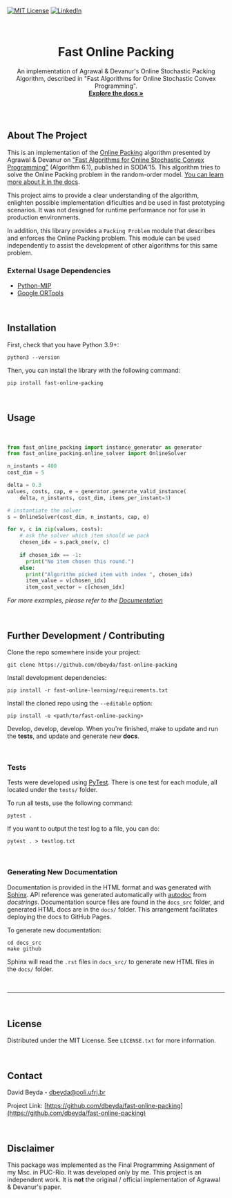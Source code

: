 <!-- PROJECT SHIELDS -->
<!--
*** I'm using markdown "reference style" links for readability.
*** Reference links are enclosed in brackets [ ] instead of parentheses ( ).
*** See the bottom of this document for the declaration of the reference variables
*** for contributors-url, forks-url, etc. This is an optional, concise syntax you may use.
*** https://www.markdownguide.org/basic-syntax/#reference-style-links
-->
[![MIT License][license-shield]][license-url]
[![LinkedIn][linkedin-shield]][linkedin-url]


<!-- PROJECT LOGO -->
<br />
  <h1 align="center">Fast Online Packing</h1>

  <p align="center">
    An implementation of Agrawal &amp; Devanur's Online Stochastic Packing Algorithm, described in "Fast Algorithms for Online Stochastic Convex Programming".
    <br />
    <a href="https://dbeyda.github.io/fast-online-packing/"><strong>Explore the docs »</strong></a>
  </p>
</p>
<br />
<br />




<!-- ABOUT THE PROJECT -->
## About The Project

This is an implementation of the [Online Packing](https://dbeyda.github.io/fast-online-packing/) algorithm presented by Agrawal  &amp; Devanur on ["Fast Algorithms for Online Stochastic Convex Programming"](https://dl.acm.org/doi/10.5555/2722129.2722222) (Algorithm 6.1), published in SODA'15. This algorithm tries to solve the Online Packing problem in the random-order model. [You can learn more about it in the docs](https://dbeyda.github.io/fast-online-packing/).


This project aims to provide a clear understanding of the algorithm, enlighten possible implementation dificulties and be used in fast prototyping scenarios. It was not designed for runtime performance nor for use in production environments.

In addition, this library provides a `Packing Problem` module that describes and enforces the Online Packing problem. This module can be used independently to assist the development of other algorithms for this same problem.  


### External Usage Dependencies

* [Python-MIP](https://www.python-mip.com/)
* [Google ORTools](https://developers.google.com/optimization)


<br />

<!-- GETTING STARTED -->
## Installation

First, check that you have Python 3.9+:
```
python3 --version
```

 Then, you can install the library with the following command:

```sh
pip install fast-online-packing
```


<br />

<!-- USAGE EXAMPLES -->
## Usage

<br />

```python
from fast_online_packing import instance_generator as generator
from fast_online_packing.online_solver import OnlineSolver

n_instants = 400
cost_dim = 5

delta = 0.3
values, costs, cap, e = generator.generate_valid_instance(
    delta, n_instants, cost_dim, items_per_instant=3)

# instantiate the solver
s = OnlineSolver(cost_dim, n_instants, cap, e)

for v, c in zip(values, costs):
    # ask the solver which item should we pack
    chosen_idx = s.pack_one(v, c)
    
    if chosen_idx == -1:
      print("No item chosen this round.")
    else:
      print("Algorithm picked item with index ", chosen_idx)
      item_value = v[chosen_idx]
      item_cost_vector = c[chosen_idx]
```

_For more examples, please refer to the [Documentation](https://dbeyda.github.io/fast-online-packing/)_


<br />

<!-- Further Development -->
## Further Development / Contributing

Clone the repo somewhere inside your project:
```
git clone https://github.com/dbeyda/fast-online-packing
```

Install development dependencies:
```
pip install -r fast-online-learning/requirements.txt
```

Install the cloned repo using the `--editable` option:
```
pip install -e <path/to/fast-online-packing>
```

Develop, develop, develop. When you're finished, make to update and run the **tests**, and update and generate new **docs**. 

<br />

### Tests
Tests were developed using [PyTest](https://pytest.org/). There is one test for each module, all located under the `tests/` folder.

To run all tests, use the following command:
```
pytest .
```

If you want to output the test log to a file, you can do:
```
pytest . > testlog.txt
```

<br />

### Generating New Documentation

Documentation is provided in the HTML format and was generated with [Sphinx](https://www.sphinx-doc.org/). API reference was generated automatically with [autodoc](https://www.sphinx-doc.org/en/master/usage/extensions/autodoc.html) from _docstrings_. Documentation source files are found in the `docs_src` folder, and generated HTML docs are in the `docs/` folder. This arrangement facilitates deploying the docs to GitHub Pages. 

To generate new documentation:
```
cd docs_src
make github
```

Sphinx will read the `.rst` files in `docs_src/` to generate new HTML files in the `docs/` folder.

<br />

---

<br />

<!-- LICENSE -->
## License

Distributed under the MIT License. See `LICENSE.txt` for more information.


<br />

<!-- CONTACT -->
## Contact

David Beyda - dbeyda@poli.ufrj.br

Project Link: [https://github.com/dbeyda/fast-online-packing](https://github.com/dbeyda/fast-online-packing)


<br />

<!-- DISCLAIMER -->
## Disclaimer
This package was implemented as the Final Programming Assignment of my Msc. in PUC-Rio. It was developed only by me. This project is an independent work. It is **not** the original / official implementation of Agrawal &amp; Devanur's paper. 


<!-- MARKDOWN LINKS & IMAGES -->
<!-- https://www.markdownguide.org/basic-syntax/#reference-style-links -->
[license-shield]: https://img.shields.io/github/license/dbeyda/fast-online-packing.svg?style=for-the-badge
[license-url]: https://github.com/dbeyda/fast-online-packing/blob/master/LICENSE.txt
[linkedin-shield]: https://img.shields.io/badge/-LinkedIn-black.svg?style=for-the-badge&logo=linkedin&colorB=555
[linkedin-url]: https://www.linkedin.com/in/david-beyda/